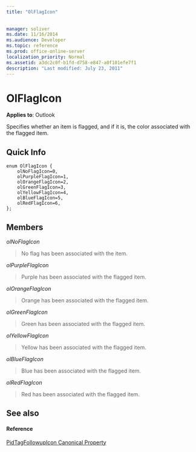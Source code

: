 ```yaml
---
title: "OlFlagIcon"
 
 
manager: soliver
ms.date: 11/16/2014
ms.audience: Developer
ms.topic: reference
ms.prod: office-online-server
localization_priority: Normal
ms.assetid: a3dc2c0f-b1fd-d758-e847-a0f101efe7f1
description: "Last modified: July 23, 2011"
---
```


# OlFlagIcon

  
  
**Applies to**: Outlook 
  
Specifies whether an item is flagged, and if it is, the color associated with the flagged item.
  
## Quick Info

```
enum OlFlagIcon { 
    olNoFlagIcon=0, 
    olPurpleFlagIcon=1, 
    olOrangeFlagIcon=2, 
    olGreenFlagIcon=3, 
    olYellowFlagIcon=4, 
    olBlueFlagIcon=5, 
    olRedFlagIcon=6, 
}; 

```

## Members

 _olNoFlagIcon_
  
> No flag has been associated with the item.
    
 _olPurpleFlagIcon_
  
> Purple has been associated with the flagged item.
    
 _olOrangeFlagIcon_
  
> Orange has been associated with the flagged item.
    
 _olGreenFlagIcon_
  
> Green has been associated with the flagged item.
    
 _olYellowFlagIcon_
  
> Yellow has been associated with the flagged item.
    
 _olBlueFlagIcon_
  
> Blue has been associated with the flagged item.
    
 _olRedFlagIcon_
  
> Red has been associated with the flagged item.
    
## See also

#### Reference

[PidTagFollowupIcon Canonical Property](pidtagfollowupicon-canonical-property.md)

